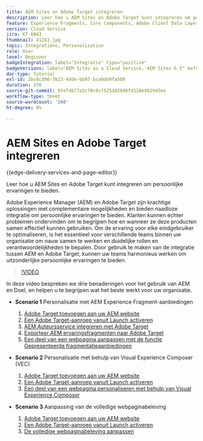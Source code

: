 ```yaml
---
title: AEM Sites en Adobe Target integreren
description: Leer hoe u AEM Sites en Adobe Target kunt integreren om persoonlijke ervaringen te bieden.
feature: Experience Fragments, Core Components, Adobe Client Data Layer
version: Cloud Service
jira: KT-6043
thumbnail: 41241.jpg
topic: Integrations, Personalization
role: User
level: Beginner
badgeIntegration: label="Integratie" type="positive"
badgeVersions: label="AEM Sites as a Cloud Service, AEM Sites 6.5" before-title="false"
doc-type: Tutorial
exl-id: 2bc6cd90-7b23-4dde-bb07-bca0de9fa509
duration: 270
source-git-commit: 9fef4b77a2c70c8cf525d42686f4120e481945ee
workflow-type: tm+mt
source-wordcount: '260'
ht-degree: 0%

---
```


# AEM Sites en Adobe Target integreren

{{edge-delivery-services-and-page-editor}}

Leer hoe u AEM Sites en Adobe Target kunt integreren om persoonlijke ervaringen te bieden.

Adobe Experience Manager (AEM) en Adobe Target zijn krachtige oplossingen met complementaire mogelijkheden en bieden naadloze integratie om persoonlijke ervaringen te bieden. Klanten kunnen echter problemen ondervinden om te begrijpen hoe en wanneer ze deze producten samen effectief kunnen gebruiken. Om de ervaring voor elke eindgebruiker te optimaliseren, is het essentieel voor verschillende teams binnen uw organisatie om nauw samen te werken en duidelijke rollen en verantwoordelijkheden te bepalen. Door gebruik te maken van de integratie tussen AEM en Adobe Target, kunnen uw teams harmonieus werken om uitzonderlijke persoonlijke ervaringen te bieden.

>[!VIDEO](https://video.tv.adobe.com/v/41241?quality=12&learn=on)

In deze video bespreken we drie benaderingen voor het gebruik van AEM en Doel, en helpen u te begrijpen wat het beste werkt voor uw organisatie.

* __Scenario 1__ Personalisatie met AEM Experience Fragment-aanbiedingen

   1. [Adobe Target toevoegen aan uw AEM website](./add-target-launch-extension.md)
   1. [Een Adobe Target-aanroep vanuit Launch activeren](./load-and-fire-target.md)
   1. [AEM Auteursservice integreren met Adobe Target](./setup-aem-target-cloud-service.md)
   1. [Exporteer AEM ervaringsfragmenten naar Adobe Target](./export-experience-fragment-target.md)
   1. [Een deel van een webpagina aanpassen met de functie Gepresenteerde fragmentatieaanbiedingen](./create-target-activity.md)

* __Scenario 2__ Personalisatie met behulp van Visual Experience Composer (VEC)

   1. [Adobe Target toevoegen aan uw AEM website](./add-target-launch-extension.md)
   1. [Een Adobe Target-aanroep vanuit Launch activeren](./load-and-fire-target.md)
   1. [Een deel van een webpagina personaliseren met behulp van Visual Experience Composer](./personalization-using-vec.md)

* __Scenario 3__ Aanpassing van de volledige webpaginabeleving

   1. [Adobe Target toevoegen aan uw AEM website](./add-target-launch-extension.md)
   1. [Een Adobe Target-aanroep vanuit Launch activeren](./load-and-fire-target.md)
   1. [De volledige webpaginabeleving aanpassen](./personalization-web-page.md)
